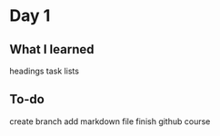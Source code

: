 # Day 1
## What I learned
  headings
  task lists
## To-do
create branch
add markdown file
finish github course


